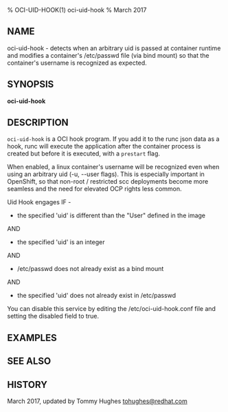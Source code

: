 % OCI-UID-HOOK(1) oci-uid-hook
% March 2017

## NAME

oci-uid-hook - detects when an arbitrary uid is passed at container
runtime and modifies a container's /etc/passwd file (via bind mount)
so that the container's username is recognized as expected.

## SYNOPSIS

**oci-uid-hook**

## DESCRIPTION

`oci-uid-hook` is a OCI hook program. If you add it to the runc json
data as a hook, runc will execute the application after the container
process is created but before it is executed, with a `prestart` flag.

When enabled, a linux container's username will be recognized even
when using an arbitrary uid (-u, --user flags). This is especially
important in OpenShift, so that non-root / restricted scc deployments
become more seamless and the need for elevated OCP rights less common.

Uid Hook engages IF -

 - the specified 'uid' is different than the "User" defined in the image
 
 AND
 
 - the specified 'uid' is an integer

 AND

 - /etc/passwd does not already exist as a bind mount

 AND

 - the specified 'uid' does not already exist in /etc/passwd

You can disable this service by editing the /etc/oci-uid-hook.conf
file and setting the disabled field to true.

## EXAMPLES

## SEE ALSO

## HISTORY
March 2017, updated by Tommy Hughes <tohughes@redhat.com>